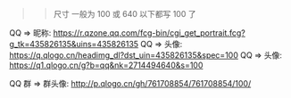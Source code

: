 > > 尺寸 一般为 100 或 640 以下都写 100 了

QQ => 昵称: https://r.qzone.qq.com/fcg-bin/cgi_get_portrait.fcg?g_tk=435826135&uins=435826135
QQ => 头像: https://q.qlogo.cn/headimg_dl?dst_uin=435826135&spec=100
QQ => 头像: https://q1.qlogo.cn/g?b=qq&nk=2714494640&s=100

QQ 群 => 群头像: http://p.qlogo.cn/gh/761708854/761708854/100/
